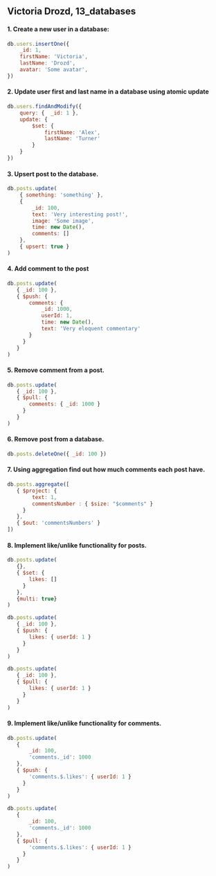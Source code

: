 ## Victoria Drozd, 13_databases
#### 1. Create a new user in a database:
```javascript
db.users.insertOne({
    _id: 1,
    firstName: 'Victoria',
    lastName: 'Drozd',
    avatar: 'Some avatar',
})
```
#### 2. Update user first and last name in a database using atomic update
```javascript
db.users.findAndModify({
    query: {  _id: 1 },
    update: {
        $set: {
            firstName: 'Alex', 
            lastName: 'Turner'
        }
    }
})
```
#### 3. Upsert post to the database.
```javascript
db.posts.update(
    { something: 'something' },
    { 
        _id: 100,
        text: 'Very interesting post!',
        image: 'Some image',
        time: new Date(),
        comments: []
    },
    { upsert: true }
)
```
#### 4. Add comment to the post
```javascript
db.posts.update(
   { _id: 100 },
   { $push: { 
       comments: {
           _id: 1000,
           userId: 1,
           time: new Date(),
           text: 'Very eloquent commentary'
       } 
     }
   }
)
```
#### 5. Remove comment from a post.
```javascript
db.posts.update(
   { _id: 100 },
   { $pull: { 
       comments: { _id: 1000 }
     }
   }
)
```
#### 6. Remove post from a database.
```javascript
db.posts.deleteOne({ _id: 100 })
```
#### 7. Using aggregation find out how much comments each post have.
```javascript
db.posts.aggregate([
   { $project: {
        text: 1,
        commentsNumber : { $size: "$comments" }
     }
   },
   { $out: 'commentsNumbers' }
])
```
#### 8. Implement like/unlike functionality for posts.
```javascript
db.posts.update(
   {},
   { $set: { 
       likes: []
     }
   },
   {multi: true}
)

db.posts.update(
   { _id: 100 },
   { $push: { 
       likes: { userId: 1 } 
     }
   }
)

db.posts.update(
   { _id: 100 },
   { $pull: { 
       likes: { userId: 1 }
     }
   }
)
```
#### 9. Implement like/unlike functionality for comments.
```javascript
db.posts.update(
   { 
       _id: 100,
       'comments._id': 1000
   },
   { $push: { 
       'comments.$.likes': { userId: 1 } 
     }
   }
)

db.posts.update(
   { 
       _id: 100,
       'comments._id': 1000
   },
   { $pull: { 
       'comments.$.likes': { userId: 1 } 
     }
   }
)
```